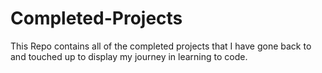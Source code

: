 # Completed-Projects
This Repo contains all of the completed projects that I have gone back to and touched up to display my journey in learning to code.